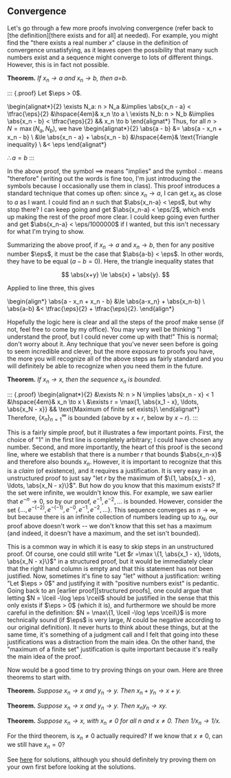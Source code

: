 ## Convergence

Let's go through a few more proofs involving convergence (refer back to [the definition][there exists and for all] at needed). For example, you might find the "there exists a real number $x$" clause in the definition of convergence unsatisfying, as it leaves open the possibility that many such numbers exist and a sequence might converge to lots of different things. However, this is in fact not possible.

**Theorem.** *If $x_n \to a$ and $x_n \to b$, then a=b.*

::: {.proof}
Let $\eps > 0$.

\begin{alignat*}{2}
\exists N_a: n > N_a &\implies \abs{x_n - a} < \tfrac{\eps}{2} &\hspace{4em}& x_n \to a \\
\exists N_b: n > N_b &\implies \abs{x_n - b} < \tfrac{\eps}{2} && x_n \to b
\end{alignat*}
Thus, for all $n > N = \max(N_a, N_b)$, we have
\begin{alignat*}{2}
\abs{a - b} &= \abs{a - x_n + x_n - b} \\
  &\le \abs{x_n - a} + \abs{x_n - b} &\hspace{4em}& \text{Triangle inequality} \\
  &< \eps
\end{alignat*}

$\therefore a=b$
:::

In the above proof, the symbol $\implies$ means "implies" and the symbol $\therefore$ means "therefore" (writing out the words is fine too, I'm just introducing the symbols because I occasionally use them in class). This proof introduces a standard technique that comes up often: since $x_n \to a$, I can get $x_n$ as close to $a$ as I want. I could find an $n$ such that $\abs{x_n-a} < \eps$, but why stop there? I can keep going and get $\abs{x_n-a} < \eps/2$, which ends up making the rest of the proof more clear. I could keep going even further and get $\abs{x_n-a} < \eps/1000000$ if I wanted, but this isn't necessary for what I'm trying to show.

Summarizing the above proof, if $x_n \to a$ and $x_n \to b$, then for any positive number $\eps$, it must be the case that $\abs{a-b} < \eps$. In other words, they have to be equal ($a-b=0$). Here, the triangle inequality states that

$$ \abs{x+y} \le \abs{x} + \abs{y}. $$

Applied to line three, this gives

\begin{align*}
\abs{a - x_n + x_n - b} &\le \abs{a-x_n} + \abs{x_n-b} \\
\abs{a-b} &< \tfrac{\eps}{2} + \tfrac{\eps}{2}.
\end{align*}

Hopefully the logic here is clear and all the steps of the proof make sense (if not, feel free to come by my office). You may very well be thinking "I understand the proof, but I could never come up with that!" This is normal; don't worry about it. Any technique that you've never seen before is going to seem incredible and clever, but the more exposure to proofs you have, the more you will recognize all of the above steps as fairly standard and you will definitely be able to recognize when you need them in the future.

**Theorem.** *If $x_n \to x$, then the sequence $x_n$ is bounded.*

::: {.proof}
\begin{alignat*}{2}
&\exists N: n > N \implies \abs{x_n - x} < 1 &\hspace{4em}& x_n \to x \\
&\exists r = \max\{1, \abs{x_1 - x}, \ldots, \abs{x_N - x}\} && \text{Maximum of finite set exists}\\
\end{alignat*}
Therefore, $\{x_n\}_{n=1}^\infty$ is bounded (above by $x+r$, below by $x-r$).
:::

This is a fairly simple proof, but it illustrates a few important points. First, the choice of "1" in the first line is completely arbitrary; I could have chosen any number. Second, and more importantly, the heart of this proof is the second line, where we establish that there is a number $r$ that bounds $\abs{x_n-x}$ and therefore also bounds $x_n$. However, it is important to recognize that this is a *claim* (of existence), and it requires a justification. It is very easy in an unstructured proof to just say "let $r$ by the maximum of $\{1, \abs{x_1 - x}, \ldots, \abs{x_N - x}\}$". But how do you know that this maximum exists? If the set were infinite, we wouldn't know this. For example, we saw earlier that $e^{-n} \to 0$, so by our proof, $e^{-1}, e^{-2}, \ldots$ is bounded. However, consider the set $\{\ldots, e^{-(-2)}, e^{-(-1)}, e^{-0}, e^{-1}, e^{-2}, \ldots\}$. This sequence converges as $n \to \infty$, but because there is an infinite collection of numbers leading up to $x_N$, our proof above doesn't work -- we don't know that this set has a maximum (and indeed, it doesn't have a maximum, and the set isn't bounded).

This is a common way in which it is easy to skip steps in an unstructured proof. Of course, one could still write "Let $r =\max \{1, \abs{x_1 - x}, \ldots, \abs{x_N - x}\}$" in a structured proof, but it would be immediately clear that the right hand column is empty and that this statement has not been justified. Now, sometimes it's fine to say "let" without a justification: writing "Let $\eps > 0$" and justifying it with "positive numbers exist" is pedantic. Going back to an [earlier proof][structured proofs], one could argue that letting $N = \lceil -\log \eps \rceil$ should be justified in the sense that this only exists if $\eps > 0$ (which it is), and furthermore we should be more careful in the definition: $N = \max\{1, \lceil -\log \eps \rceil\}$ is more technically sound (if $\eps$ is very large, $N$ could be negative according to our original definition). It never hurts to think about these things, but at the same time, it's something of a judgment call and I felt that going into these justifications was a distraction from the main idea. On the other hand, the "maximum of a finite set" justification is quite important because it's really the main idea of the proof.

Now would be a good time to try proving things on your own. Here are three theorems to start with.

**Theorem.** *Suppose $x_n \to x$ and $y_n \to y$. Then $x_n + y_n \to x + y$.*

**Theorem.** *Suppose $x_n \to x$ and $y_n \to y$. Then $x_n y_n \to xy$.*

**Theorem.** *Suppose $x_n \to x$, with $x_n \ne 0$ for all $n$ and $x \ne 0$. Then $1/x_n \to 1/x$.*

For the third theorem, is $x_n \ne 0$ actually required? If we know that $x \ne 0$, can we still have $x_n = 0$?

See [here](#analysis-convergence-solutions) for solutions, although you should definitely try proving them on your own first before looking at the solutions.
